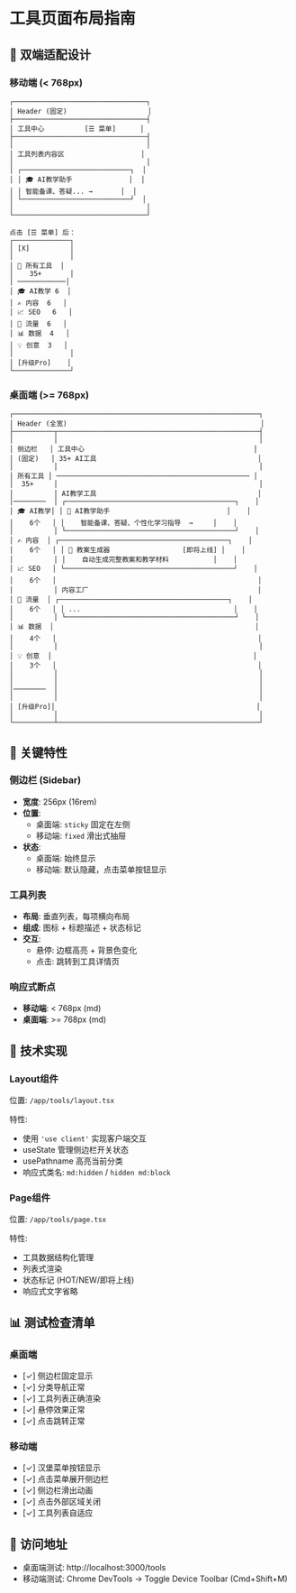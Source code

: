 # 工具页面布局指南

## 📱 双端适配设计

### 移动端 (< 768px)
```
┌─────────────────────────────────┐
│ Header (固定)                    │
├─────────────────────────────────┤
│ 工具中心          [☰ 菜单]      │
├─────────────────────────────────┤
│                                 │
│ 工具列表内容区                   │
│                                 │
│ ┌───────────────────────────┐  │
│ │ 🎓 AI教学助手              │  │
│ │ 智能备课、答疑... →       │  │
│ └───────────────────────────┘  │
│                                 │
└─────────────────────────────────┘

点击 [☰ 菜单] 后：
┌──────────────┐
│ [X]          │
│              │
│ 📁 所有工具  │
│    35+       │
│ ────────────│
│ 🎓 AI教学 6  │
│ ✍️ 内容  6   │
│ 📈 SEO   6   │
│ 📢 流量  6   │
│ 📊 数据  4   │
│ 💡 创意  3   │
│              │
│ [升级Pro]    │
└──────────────┘
```

### 桌面端 (>= 768px)
```
┌─────────────────────────────────────────────────────────────┐
│ Header (全宽)                                                │
├──────────┬──────────────────────────────────────────────────┤
│          │                                                  │
│ 侧边栏   │ 工具中心                                          │
│ (固定)   │ 35+ AI工具                                        │
│          │                                                  │
│ 所有工具 │ ──────────────────────────────────────────────── │
│  35+     │                                                  │
│          │ AI教学工具                                        │
│────────  │ ┌──────────────────────────────────────────┐    │
│ 🎓 AI教学│ │ 🤖 AI教学助手                             │    │
│    6个   │ │    智能备课、答疑、个性化学习指导  →     │    │
│          │ └──────────────────────────────────────────┘    │
│ ✍️ 内容  │ ┌──────────────────────────────────────────┐    │
│    6个   │ │ 📝 教案生成器                  [即将上线] │    │
│          │ │    自动生成完整教案和教学材料           │    │
│ 📈 SEO   │ └──────────────────────────────────────────┘    │
│    6个   │                                                  │
│          │ 内容工厂                                          │
│ 📢 流量  │ ┌──────────────────────────────────────────┐    │
│    6个   │ │ ...                                      │    │
│          │ └──────────────────────────────────────────┘    │
│ 📊 数据  │                                                  │
│    4个   │                                                  │
│          │                                                  │
│ 💡 创意  │                                                  │
│    3个   │                                                  │
│          │                                                  │
│          │                                                  │
│────────  │                                                  │
│          │                                                  │
│ [升级Pro]│                                                  │
│          │                                                  │
└──────────┴──────────────────────────────────────────────────┘
```

## 🎨 关键特性

### 侧边栏 (Sidebar)
- **宽度**: 256px (16rem)
- **位置**: 
  - 桌面端: `sticky` 固定在左侧
  - 移动端: `fixed` 滑出式抽屉
- **状态**:
  - 桌面端: 始终显示
  - 移动端: 默认隐藏，点击菜单按钮显示

### 工具列表
- **布局**: 垂直列表，每项横向布局
- **组成**: 图标 + 标题描述 + 状态标记
- **交互**: 
  - 悬停: 边框高亮 + 背景色变化
  - 点击: 跳转到工具详情页

### 响应式断点
- **移动端**: < 768px (md)
- **桌面端**: >= 768px (md)

## 🔧 技术实现

### Layout组件
位置: `/app/tools/layout.tsx`

特性:
- 使用 `'use client'` 实现客户端交互
- useState 管理侧边栏开关状态
- usePathname 高亮当前分类
- 响应式类名: `md:hidden` / `hidden md:block`

### Page组件
位置: `/app/tools/page.tsx`

特性:
- 工具数据结构化管理
- 列表式渲染
- 状态标记 (HOT/NEW/即将上线)
- 响应式文字省略

## 📊 测试检查清单

### 桌面端
- [✓] 侧边栏固定显示
- [✓] 分类导航正常
- [✓] 工具列表正确渲染
- [✓] 悬停效果正常
- [✓] 点击跳转正常

### 移动端
- [✓] 汉堡菜单按钮显示
- [✓] 点击菜单展开侧边栏
- [✓] 侧边栏滑出动画
- [✓] 点击外部区域关闭
- [✓] 工具列表自适应

## 🚀 访问地址
- 桌面端测试: http://localhost:3000/tools
- 移动端测试: Chrome DevTools → Toggle Device Toolbar (Cmd+Shift+M)
